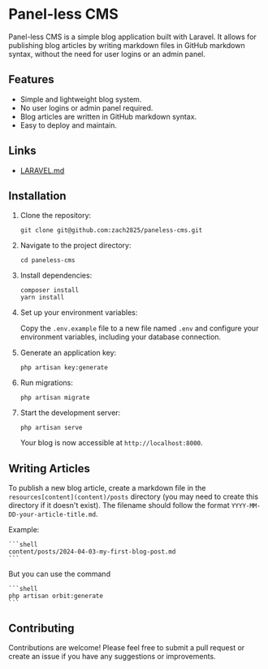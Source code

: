 # Panel-less CMS

Panel-less CMS is a simple blog application built with Laravel. It allows for publishing blog articles by writing markdown files in GitHub markdown syntax, without the need for user logins or an admin panel.

## Features

- Simple and lightweight blog system.
- No user logins or admin panel required.
- Blog articles are written in GitHub markdown syntax.
- Easy to deploy and maintain.

## Links

- [LARAVEL.md](docs%2FLARAVEL.md)

## Installation

1. Clone the repository:

    ```shell
    git clone git@github.com:zach2825/paneless-cms.git
    ```

2. Navigate to the project directory:

    ```shell
    cd paneless-cms
    ```

3. Install dependencies:

    ```shell
    composer install
    yarn install
    ```

4. Set up your environment variables:

   Copy the `.env.example` file to a new file named `.env` and configure your environment variables, including your database connection.

5. Generate an application key:

    ```shell
    php artisan key:generate
    ```

6. Run migrations:

    ```shell
    php artisan migrate
    ```

7. Start the development server:

    ```shell
    php artisan serve
    ```

   Your blog is now accessible at `http://localhost:8000`.

## Writing Articles

To publish a new blog article, create a markdown file in the `resources[content](content)/posts` directory
(you may need to create this directory if it doesn't exist).
The filename should follow the format `YYYY-MM-DD-your-article-title.md`.

Example:

    ```shell
    content/posts/2024-04-03-my-first-blog-post.md
    ```

But you can use the command

    ```shell
    php artisan orbit:generate
    ```

## Contributing

Contributions are welcome! Please feel free to submit a pull request or create an issue if you have any suggestions or improvements.
